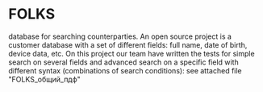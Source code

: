 # FOLKS
database for searching counterparties.
An open source project is a customer database with a set of different fields:
full name, date of birth, device data, etc.
On this project our team have written the tests for simple search on several fields and advanced search on a specific field with different syntax (combinations of search conditions):
see attached file "FOLKS_общий_пдф"
